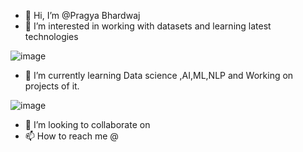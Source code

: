 - 👋 Hi, I’m @Pragya Bhardwaj
- 👀 I’m interested in working with datasets and learning latest technologies

![image](https://user-images.githubusercontent.com/101381723/190900164-a5755a10-0f96-49fb-b797-4ffaee8d7a04.png)



- 🌱 I’m currently learning Data science ,AI,ML,NLP and Working on projects of it.

![image](https://user-images.githubusercontent.com/101381723/190900219-982aa3bc-22b9-453a-80bd-e54a1522f487.png)


- 💞️ I’m looking to collaborate on 
- 📫 How to reach me @

<!---
Pragyab15/Pragyab15 is a ✨ special ✨ repository because its `README.md` (this file) appears on your GitHub profile.
You can click the Preview link to take a look at your changes.
--->
